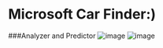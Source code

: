 # Microsoft Car Finder:)
###Analyzer and Predictor
![image](https://user-images.githubusercontent.com/88205144/170847940-7133e796-7019-4bbe-af43-ac61ed04da3b.png)
![image](https://user-images.githubusercontent.com/88205144/170847949-30f8e374-7971-44f9-8936-d933af066803.png)
